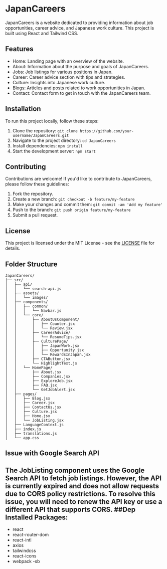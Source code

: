 # JapanCareers

JapanCareers is a website dedicated to providing information about job opportunities, career advice, and Japanese work culture. This project is built using React and Tailwind CSS.

## Features

- Home: Landing page with an overview of the website.
- About: Information about the purpose and goals of JapanCareers.
- Jobs: Job listings for various positions in Japan.
- Career: Career advice section with tips and strategies.
- Culture: Insights into Japanese work culture.
- Blogs: Articles and posts related to work opportunities in Japan.
- Contact: Contact form to get in touch with the JapanCareers team.

## Installation

To run this project locally, follow these steps:

1. Clone the repository: `git clone https://github.com/your-username/JapanCareers.git`
2. Navigate to the project directory: `cd JapanCareers`
3. Install dependencies: `npm install`
4. Start the development server: `npm start`

## Contributing

Contributions are welcome! If you'd like to contribute to JapanCareers, please follow these guidelines:

1. Fork the repository.
2. Create a new branch: `git checkout -b feature/my-feature`
3. Make your changes and commit them: `git commit -am 'Add my feature'`
4. Push to the branch: `git push origin feature/my-feature`
5. Submit a pull request.

## License

This project is licensed under the MIT License - see the [LICENSE](LICENSE) file for details.


## Folder Structure

```
JapanCareers/
├── src/
│   ├── api/
│   │   └── search-api.js
│   ├── assets/
│   │   └── images/
│   ├── components/
│   │   ├── common/
│   │   │   └── Navbar.js
│   │   └── core/
│   │       ├── AboutUsComponent/
│   │       │   ├── Counter.jsx
│   │       │   └── Review.jsx
│   │       ├── CareerAdvice/
│   │       │   └── ResumeTips.jsx
│   │       ├── CulturePage/
│   │       │   ├── JapanWork.jsx
│   │       │   ├── Opportunity.jsx
│   │       │   └── RewardsInJapan.jsx
│   │       ├── CTAButton.jsx
│   │       └── HighlightText.js
│   │   └── HomePage/
│   │       ├── About.jsx
│   │       ├── Companies.jsx
│   │       ├── ExploreJob.jsx
│   │       ├── FAQ.jsx
│   │       └── GetJobAlert.jsx
│   ├── pages/
│   │   ├── Blog.jsx
│   │   ├── Career.jsx
│   │   ├── ContactUs.jsx
│   │   ├── Culture.jsx
│   │   ├── Home.jsx
│   │   └── JobListing.jsx
│   ├── LanguageContext.js
│   ├── index.js
│   ├── translations.js
│   └── app.css
```

## Issue with Google Search API

The JobListing component uses the Google Search API to fetch job listings. However, the API is currently expired and does not allow requests due to CORS policy restrictions. To resolve this issue, you will need to renew the API key or use a different API that supports CORS.
##Dep
Installed Packages:
-------------------
- react
- react-router-dom
- react-intl 
- axios
- tailwindcss
- react-icons
- webpack
-sb
